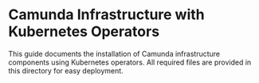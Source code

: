 # Camunda Infrastructure with Kubernetes Operators

This guide documents the installation of Camunda infrastructure components using Kubernetes operators. All required files are provided in this directory for easy deployment.

<!-- TODO : [release-duty] add link to the doc <8.8> !-->
